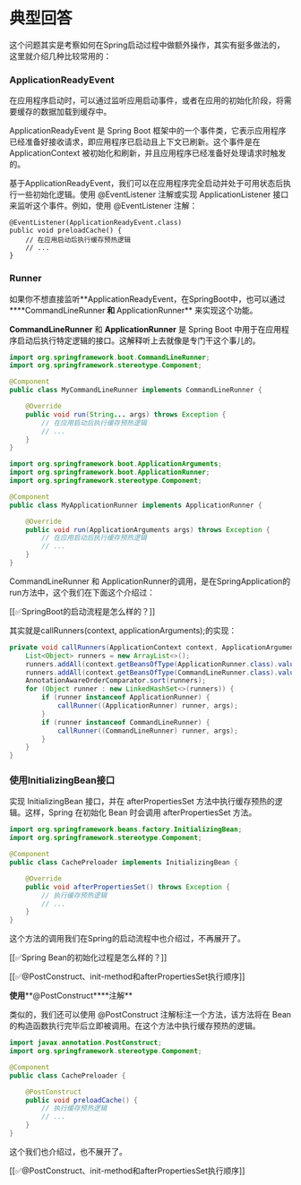 # 典型回答


这个问题其实是考察如何在Spring启动过程中做额外操作，其实有挺多做法的，这里就介绍几种比较常用的：



### ApplicationReadyEvent


在应用程序启动时，可以通过监听应用启动事件，或者在应用的初始化阶段，将需要缓存的数据加载到缓存中。



ApplicationReadyEvent 是 Spring Boot 框架中的一个事件类，它表示应用程序已经准备好接收请求，即应用程序已启动且上下文已刷新。这个事件是在 ApplicationContext 被初始化和刷新，并且应用程序已经准备好处理请求时触发的。



基于ApplicationReadyEvent，我们可以在应用程序完全启动并处于可用状态后执行一些初始化逻辑。使用 @EventListener 注解或实现 ApplicationListener 接口来监听这个事件。例如，使用 @EventListener 注解：



```plain
@EventListener(ApplicationReadyEvent.class)
public void preloadCache() {
    // 在应用启动后执行缓存预热逻辑
    // ...
}

```

### Runner


如果你不想直接监听**<font style="color:rgb(15, 15, 15);">ApplicationReadyEvent，在SpringBoot中，也可以通过</font>****<font style="color:rgb(15, 15, 15);">CommandLineRunner</font>**<font style="color:rgb(15, 15, 15);"> 和 </font>**<font style="color:rgb(15, 15, 15);">ApplicationRunner</font>**<font style="color:rgb(15, 15, 15);"> 来实现这个功能。</font>

<font style="color:rgb(15, 15, 15);"></font>

**<font style="color:rgb(15, 15, 15);">CommandLineRunner</font>**<font style="color:rgb(15, 15, 15);"> 和 </font>**<font style="color:rgb(15, 15, 15);">ApplicationRunner</font>**<font style="color:rgb(15, 15, 15);"> 是 Spring Boot 中用于在应用程序启动后执行特定逻辑的接口。这解释听上去就像是专门干这个事儿的。</font>

<font style="color:rgb(15, 15, 15);"></font>

```java
import org.springframework.boot.CommandLineRunner;
import org.springframework.stereotype.Component;

@Component
public class MyCommandLineRunner implements CommandLineRunner {

    @Override
    public void run(String... args) throws Exception {
        // 在应用启动后执行缓存预热逻辑
        // ...
    }
}

```



```java
import org.springframework.boot.ApplicationArguments;
import org.springframework.boot.ApplicationRunner;
import org.springframework.stereotype.Component;

@Component
public class MyApplicationRunner implements ApplicationRunner {

    @Override
    public void run(ApplicationArguments args) throws Exception {
        // 在应用启动后执行缓存预热逻辑
        // ...
    }
}

```



CommandLineRunner 和 ApplicationRunner的调用，是在SpringApplication的run方法中，这个我们在下面这个介绍过：

[[✅SpringBoot的启动流程是怎么样的？]]



其实就是callRunners(context, applicationArguments);的实现：



```java
private void callRunners(ApplicationContext context, ApplicationArguments args) {
    List<Object> runners = new ArrayList<>();
    runners.addAll(context.getBeansOfType(ApplicationRunner.class).values());
    runners.addAll(context.getBeansOfType(CommandLineRunner.class).values());
    AnnotationAwareOrderComparator.sort(runners);
    for (Object runner : new LinkedHashSet<>(runners)) {
        if (runner instanceof ApplicationRunner) {
            callRunner((ApplicationRunner) runner, args);
        }
        if (runner instanceof CommandLineRunner) {
            callRunner((CommandLineRunner) runner, args);
        }
    }
}

```



### **使用****InitializingBean****接口**


实现 InitializingBean 接口，并在 afterPropertiesSet 方法中执行缓存预热的逻辑。这样，Spring 在初始化 Bean 时会调用 afterPropertiesSet 方法。



```java
import org.springframework.beans.factory.InitializingBean;
import org.springframework.stereotype.Component;

@Component
public class CachePreloader implements InitializingBean {

    @Override
    public void afterPropertiesSet() throws Exception {
        // 执行缓存预热逻辑
        // ...
    }
}

```



这个方法的调用我们在Spring的启动流程中也介绍过，不再展开了。



[[✅Spring Bean的初始化过程是怎么样的？]]



[[✅@PostConstruct、init-method和afterPropertiesSet执行顺序]]



**使用****@PostConstruct****注解**



类似的，我们还可以使用 @PostConstruct 注解标注一个方法，该方法将在 Bean 的构造函数执行完毕后立即被调用。在这个方法中执行缓存预热的逻辑。



```java
import javax.annotation.PostConstruct;
import org.springframework.stereotype.Component;

@Component
public class CachePreloader {

    @PostConstruct
    public void preloadCache() {
        // 执行缓存预热逻辑
        // ...
    }
}

```



这个我们也介绍过，也不展开了。



[[✅@PostConstruct、init-method和afterPropertiesSet执行顺序]]

